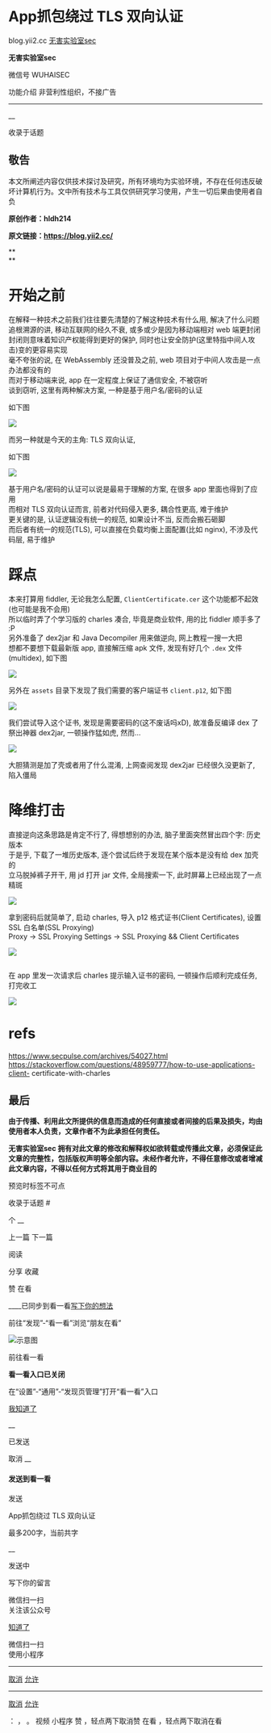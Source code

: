 #  App抓包绕过 TLS 双向认证

blog.yii2.cc  [ 无害实验室sec ](javascript:void\(0\);)

**无害实验室sec** ![]()

微信号 WUHAISEC

功能介绍 非营利性组织，不接广告

____

__

收录于话题

## 敬告

本文所阐述内容仅供技术探讨及研究，所有环境均为实验环境，不存在任何违反破坏计算机行为。文中所有技术与工具仅供研究学习使用，产生一切后果由使用者自负

 **原创作者：hldh214**

 **原文链接：https://blog.yii2.cc/**

 **  
**

# 开始之前

在解释一种技术之前我们往往要先清楚的了解这种技术有什么用, 解决了什么问题  
追根溯源的讲, 移动互联网的经久不衰, 或多或少是因为移动端相对 web 端更封闭  
封闭则意味着知识产权能得到更好的保护, 同时也让安全防护(这里特指中间人攻击)变的更容易实现  
毫不夸张的说, 在 WebAssembly 还没普及之前, web 项目对于中间人攻击是一点办法都没有的  
而对于移动端来说, app 在一定程度上保证了通信安全, 不被窃听  
谈到窃听, 这里有两种解决方案, 一种是基于用户名/密码的认证

 如下图

![](https://raw.githubusercontent.com/tuchuang9/tc1/refs/heads/main/public/20210901083222.png)

  

而另一种就是今天的主角: TLS 双向认证,

如下图  

![](https://raw.githubusercontent.com/tuchuang9/tc1/refs/heads/main/public/20210901083224.png)

基于用户名/密码的认证可以说是最易于理解的方案, 在很多 app 里面也得到了应用  
而相对 TLS 双向认证而言, 前者对代码侵入更多, 耦合性更高, 难于维护  
更关键的是, 认证逻辑没有统一的规范, 如果设计不当, 反而会搬石砸脚  
而后者有统一的规范(TLS), 可以直接在负载均衡上面配置(比如 nginx), 不涉及代码层, 易于维护

# 踩点

本来打算用 fiddler, 无论我怎么配置, `ClientCertificate.cer` 这个功能都不起效(也可能是我不会用)  
所以临时弄了个学习版的 charles 凑合, 毕竟是商业软件, 用的比 fiddler 顺手多了 :P  
另外准备了 dex2jar 和 Java Decompiler 用来做逆向, 网上教程一搜一大把  
想都不要想下载最新版 app, 直接解压缩 apk 文件, 发现有好几个 `.dex` 文件(multidex), 如下图

![](https://raw.githubusercontent.com/tuchuang9/tc1/refs/heads/main/public/20210901083225.png)

另外在 `assets` 目录下发现了我们需要的客户端证书 `client.p12`, 如下图

![](https://raw.githubusercontent.com/tuchuang9/tc1/refs/heads/main/public/20210901083226.png)

我们尝试导入这个证书, 发现是需要密码的(这不废话吗xD), 故准备反编译 dex 了  
祭出神器 dex2jar, 一顿操作猛如虎, 然而…

![](https://raw.githubusercontent.com/tuchuang9/tc1/refs/heads/main/public/20210901083227.png)

大胆猜测是加了壳或者用了什么混淆, 上网查阅发现 dex2jar 已经很久没更新了, 陷入僵局  

# 降维打击

直接逆向这条思路是肯定不行了, 得想想别的办法, 脑子里面突然冒出四个字: 历史版本  
于是乎, 下载了一堆历史版本, 逐个尝试后终于发现在某个版本是没有给 dex 加壳的  
立马脱掉裤子开干, 用 jd 打开 jar 文件, 全局搜索一下, 此时屏幕上已经出现了一点精斑

![](https://raw.githubusercontent.com/tuchuang9/tc1/refs/heads/main/public/20210901083228.png)

拿到密码后就简单了, 启动 charles, 导入 p12 格式证书(Client Certificates), 设置 SSL 白名单(SSL
Proxying)  
Proxy -> SSL Proxying Settings -> SSL Proxying && Client Certificates  

![](https://raw.githubusercontent.com/tuchuang9/tc1/refs/heads/main/public/20210901083230.png)

![]()

在 app 里发一次请求后 charles 提示输入证书的密码, 一顿操作后顺利完成任务, 打完收工

![](https://raw.githubusercontent.com/tuchuang9/tc1/refs/heads/main/public/20210901083232.png)

# refs

https://www.secpulse.com/archives/54027.html  
https://stackoverflow.com/questions/48959777/how-to-use-applications-client-
certificate-with-charles

## 最后  

 **由于传播、利用此文所提供的信息而造成的任何直接或者间接的后果及损失，均由使用者本人负责，文章作者不为此承担任何责任。**

  

 **无害实验室sec
拥有对此文章的修改和解释权如欲转载或传播此文章，必须保证此文章的完整性，包括版权声明等全部内容。未经作者允许，不得任意修改或者增减此文章内容，不得以任何方式将其用于商业目的**

  

预览时标签不可点

收录于话题 #

个 __

上一篇 下一篇

阅读

分享 收藏

赞 在看

____已同步到看一看[写下你的想法](javascript:;)

前往“发现”-“看一看”浏览“朋友在看”

![示意图](//res.wx.qq.com/mmbizwap/zh_CN/htmledition/images/pic/appmsg/pic_like_comment55871f.png)

前往看一看

**看一看入口已关闭**

在“设置”-“通用”-“发现页管理”打开“看一看”入口

[我知道了](javascript:;)

__

已发送

取消 __

####  发送到看一看

发送

App抓包绕过 TLS 双向认证

最多200字，当前共字

__

发送中

写下你的留言

微信扫一扫  
关注该公众号

[知道了](javascript:;)

微信扫一扫  
使用小程序

****

[取消](javascript:void\(0\);) [允许](javascript:void\(0\);)

****

[取消](javascript:void\(0\);) [允许](javascript:void\(0\);)

： ， 。 视频 小程序 赞 ，轻点两下取消赞 在看 ，轻点两下取消在看

